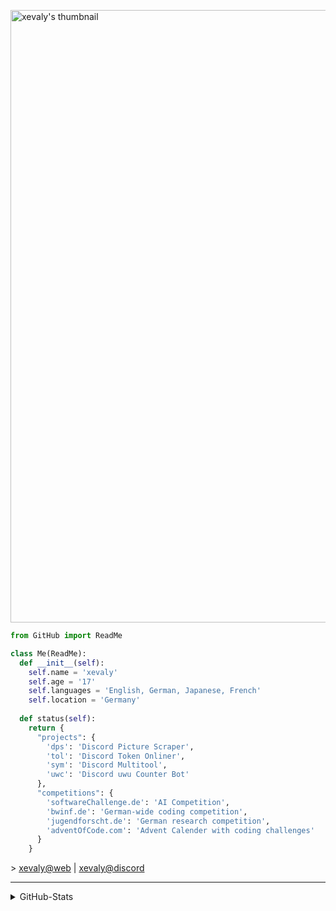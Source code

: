 [<img align="center" alt="xevaly's thumbnail" width="980px" src="https://die.ooo/assets/thumbnail.png" />][website]

```py
from GitHub import ReadMe

class Me(ReadMe):
  def __init__(self):
    self.name = 'xevaly'
    self.age = '17'
    self.languages = 'English, German, Japanese, French'
    self.location = 'Germany'
    
  def status(self):
    return {
      "projects": {
        'dps': 'Discord Picture Scraper',
        'tol': 'Discord Token Onliner',
        'sym': 'Discord Multitool',
        'uwc': 'Discord uwu Counter Bot'
      },
      "competitions": {
        'softwareChallenge.de': 'AI Competition',
        'bwinf.de': 'German-wide coding competition',
        'jugendforscht.de': 'German research competition',
        'adventOfCode.com': 'Advent Calender with coding challenges'
      }
    }
```
<div>
> <a href="https://die.ooo";  target="website">xevaly@web<a/> | <a href="https://https://discordapp.com/users/910213408576659517";  target="discord">xevaly@discord<a/>
  </div>
<hr>
<details>
  <summary>GitHub-Stats</summary>
<img align='center' alt="xevaly's github stats" src="https://github-readme-stats.vercel.app/api?username=xevaly&show_icons=true&theme=omni&hide_border=true" />
<p>&#917567<p/>
</details>


[website]: https://die.ooo
